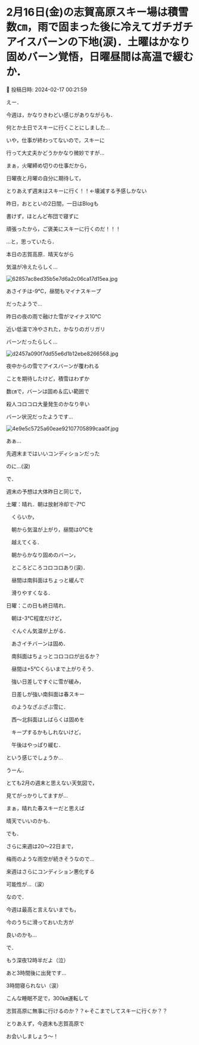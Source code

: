 # 2月16日(金)の志賀高原スキー場は積雪数㎝，雨で固まった後に冷えてガチガチアイスバーンの下地(涙)．土曜はかなり固めバーン覚悟，日曜昼間は高温で緩むか．

📅 投稿日時: 2024-02-17 00:21:59

えー．


今週は，かなりきわどい感じがありながらも．


何とか土日でスキーに行くことにしました…





いや，仕事が終わってないので，スキーに


行って大丈夫かどうかかなり微妙ですが…


まぁ，火曜締め切りの仕事だから，


日曜夜と月曜の自分に期待して，


とりあえず週末はスキーに行く！！←壊滅する予感しかない





昨日，おとといの2日間，一日はBlogも


書けず，ほとんど布団で寝ずに


頑張ったから，ご褒美にスキーに行くのだ！！！





…と，思っていたら．


本日の志賀高原．晴天ながら


気温が冷えたらしく…




![62857ac8ed35b5e7d6a2c06ca17d15ea.jpg](images/62857ac8ed35b5e7d6a2c06ca17d15ea.jpg)







あさイチは-9℃，昼間もマイナスキープ


だったようで…


昨日の夜の雨で融けた雪がマイナス10℃


近い低温で冷やされた，かなりのガリガリ


バーンだったらしく…




![d2457a090f7dd55e6d1b12ebe8266568.jpg](images/d2457a090f7dd55e6d1b12ebe8266568.jpg)







夜中からの雪でアイスバーンが覆われる


ことを期待したけど，積雪はわずか


数㎝で，バーンは固め＆広い範囲で


殺人コロコロ大量発生のかなり辛い


バーン状況だったようです…




![4e9e5c5725a60eae92107705899caa0f.jpg](images/4e9e5c5725a60eae92107705899caa0f.jpg)







あぁ…


先週末まではいいコンディションだった


のに…(涙)





で．


週末の予想は大体昨日と同じで，





土曜：晴れ．朝は放射冷却で-7℃


　くらいか，


　朝から気温が上がり，昼間は0℃を


　越えてくる．


　朝からかなり固めのバーン，


　ところどころコロコロあり(涙)．


　昼間は南斜面はちょっと緩んで


　滑りやすくなる．





日曜：この日も終日晴れ．


　朝は-3℃程度だけど，


　ぐんぐん気温が上がる．


　あさイチバーンは固め．


　南斜面はちょっとコロコロが出るか？


　昼間は+5℃くらいまで上がりそう．


　強い日差しですぐに雪が緩み，


　日差しが強い南斜面は春スキー


　のようなざぶざぶ雪に．


　西～北斜面はしばらくは固めを


　キープするかもしれないけど，


　午後はやっぱり緩む．





という感じでしょうか…


うーん．


とても2月の週末と思えない天気図で，


見てがっかりしてますが…


まぁ，晴れた春スキーだと思えば


晴天でいいのかも．





でも．


さらに来週は20～22日まで，


梅雨のような雨空が続きそうなので…


来週はさらにコンディション悪化する


可能性が…（涙）





なので．


今週は最高と言えないまでも，


今のうちに滑っておいた方が


良いのかも…





で．


もう深夜12時半だよ（泣）


あと3時間後に出発です…


3時間寝られない（涙）





こんな睡眠不足で，300㎞運転して


志賀高原に無事に行けるのか？？←そこまでしてスキーに行くか？？





とりあえず，今週末も志賀高原で


お会いしましょう～！
